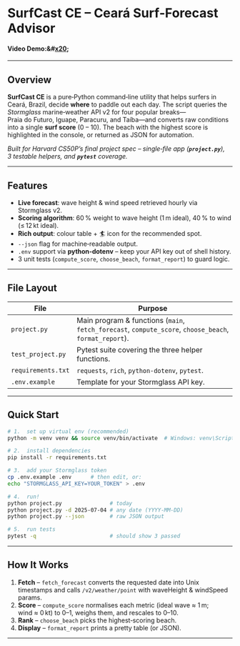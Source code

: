 # SurfCast CE – Ceará Surf‑Forecast Advisor

#### Video Demo:&#[x20](https://www.youtube.com/watch?v=ldTZ7ZQSowg);

---

## Overview

**SurfCast CE** is a pure‑Python command‑line utility that helps surfers in Ceará, Brazil, decide **where** to paddle out each day.  The script queries the *Stormglass* marine‑weather API v2 for four popular breaks—Praia do Futuro, Iguape, Paracuru, and Taíba—and converts raw conditions into a single **surf score** (0 – 10).  The beach with the highest score is highlighted in the console, or returned as JSON for automation.

*Built for Harvard CS50P’s final project spec – single‑file app (**`project.py`**), 3 testable helpers, and **`pytest`** coverage.*

---

## Features

- **Live forecast**: wave height & wind speed retrieved hourly via Stormglass v2.
- **Scoring algorithm**: 60 % weight to wave height (1 m ideal), 40 % to wind (≤ 12 kt ideal).
- **Rich output**: colour table + 🏄 icon for the recommended spot.
- `--json` flag for machine‑readable output.
- `.env` support via **python‑dotenv** – keep your API key out of shell history.
- 3 unit tests (`compute_score`, `choose_beach`, `format_report`) to guard logic.

---

## File Layout

| File               | Purpose                                                                                                |
| ------------------ | ------------------------------------------------------------------------------------------------------ |
| `project.py`       | Main program & functions (`main`, `fetch_forecast`, `compute_score`, `choose_beach`, `format_report`). |
| `test_project.py`  | Pytest suite covering the three helper functions.                                                      |
| `requirements.txt` | `requests`, `rich`, `python-dotenv`, `pytest`.                                                         |
| `.env.example`     | Template for your Stormglass API key.                                                                  |

---

## Quick Start

```bash
# 1.  set up virtual env (recommended)
python -m venv venv && source venv/bin/activate  # Windows: venv\Scripts\activate

# 2.  install dependencies
pip install -r requirements.txt

# 3.  add your Stormglass token
cp .env.example .env      # then edit, or:
echo "STORMGLASS_API_KEY=YOUR_TOKEN" > .env

# 4.  run!
python project.py               # today
python project.py -d 2025-07-04 # any date (YYYY‑MM‑DD)
python project.py --json        # raw JSON output

# 5.  run tests
pytest -q                       # should show 3 passed
```

---

## How It Works

1. **Fetch** – `fetch_forecast` converts the requested date into Unix timestamps and calls `/v2/weather/point` with waveHeight & windSpeed params.
2. **Score** – `compute_score` normalises each metric (ideal wave ≈ 1 m; wind ≈ 0 kt) to 0–1, weighs them, and rescales to 0–10.
3. **Rank** – `choose_beach` picks the highest‑scoring beach.
4. **Display** – `format_report` prints a pretty table (or JSON).

---

